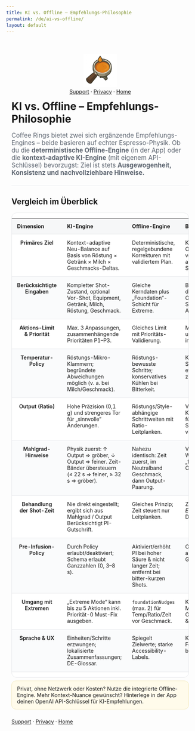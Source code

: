 ```yaml
---
title: KI vs. Offline – Empfehlungs-Philosophie
permalink: /de/ai-vs-offline/
layout: default
---
```


<!-- styles are identical to EN page -->
<style>
:root{
  --fg:#222; --muted:#5f6772; --bg:#fff; --stripe:#f6f7f8; --accent:#c9a227;
  --radius:14px; --space:14px; --space-lg:24px; --border:1px solid #e6e7ea;
  --maxw:980px;
}
.page-wrap{max-width:var(--maxw); margin:0 auto; padding:var(--space-lg) var(--space);}
.lede{font-size:1.05rem; color:var(--muted);}
.kicker{display:inline-block; font-weight:600; color:var(--accent); letter-spacing:.02em;}
h1{margin:.25rem 0 1rem;}
hr{border:none; height:1px; background:#eceef1; margin:var(--space-lg) 0;}

.table-wrap{background:var(--bg); border-radius:var(--radius); border:var(--border); overflow:hidden;}
table.cmp{width:100%; border-collapse:collapse;}
table.cmp thead th{font-weight:700; text-align:left; background:var(--stripe); padding:12px 14px; border-bottom:var(--border);}
table.cmp tbody th{font-weight:600; width:24%; vertical-align:top;}
table.cmp td, table.cmp th{padding:14px; border-bottom:var(--border); vertical-align:top;}
table.cmp td small{color:var(--muted);}
table.cmp tr:nth-child(even) td, table.cmp tr:nth-child(even) th{background: #fafbfc;}

@media (max-width: 740px){
  .table-wrap{border:none; background:transparent;}
  table.cmp{display:block;}
  table.cmp thead{display:none;}
  table.cmp tbody{display:grid; gap:12px;}
  table.cmp tr{display:grid; border:var(--border); border-radius:12px; background:#fff;}
  table.cmp tr > *{display:block; border:none; padding:12px 14px;}
  table.cmp tr > th{border-bottom:1px solid #edf0f3; background:#fff; width:auto;}
  table.cmp td[data-label]::before{
    content: attr(data-label);
    display:block; font-size:.82rem; color:var(--muted); margin-bottom:4px;
    font-weight:600; letter-spacing:.01em;
  }
}

.note{background:#fffbeb; border:1px solid #f3e7b6; border-radius:12px; padding:12px 14px; margin-top:8px;}
</style>

<div class="page-wrap">

<p align="center">
  <img src="/assets/coffeerings.png" alt="Coffee Rings" width="90"><br>
<a href="/de/support/">Support</a> · <a href="/de/privacy/">Privacy</a> · <a href="/">Home</a>
</p>

<h1>KI vs. Offline – Empfehlungs-Philosophie</h1>

<p class="lede">
Coffee Rings bietet zwei sich ergänzende Empfehlungs-Engines – beide basieren auf echter Espresso-Physik.
Ob du die <strong>deterministische Offline-Engine</strong> (in der App) oder die
<strong>kontext-adaptive KI-Engine</strong> (mit eigenem API-Schlüssel) bevorzugst:
Ziel ist stets <strong>Ausgewogenheit, Konsistenz und nachvollziehbare Hinweise.</strong>
</p>

<hr>

<h2>Vergleich im Überblick</h2>

<div class="table-wrap">
<table class="cmp">
  <thead>
    <tr>
      <th>Dimension</th>
      <th>KI-Engine</th>
      <th>Offline-Engine</th>
      <th>Bedeutung</th>
    </tr>
  </thead>
  <tbody>
    <tr>
      <th>Primäres Ziel</th>
      <td data-label="KI-Engine">Kontext-adaptive Neu-Balance auf Basis von Röstung × Getränk × Milch × Geschmacks-Deltas.</td>
      <td data-label="Offline-Engine">Deterministische, regelgebundene Korrekturen mit validiertem Plan.</td>
      <td data-label="Bedeutung">KI passt sich an; Offline garantiert vorhersehbare, abgesicherte Schritte.</td>
    </tr>
    <tr>
      <th>Berücksichtigte Eingaben</th>
      <td data-label="KI-Engine">Kompletter Shot-Zustand, optional Vor-Shot, Equipment, Getränk, Milch, Röstung, Geschmack.</td>
      <td data-label="Offline-Engine">Gleiche Kerndaten plus „Foundation“-Schicht für Extreme.</td>
      <td data-label="Bedeutung">Beide lesen dieselbe Welt; Offline fügt ein Sicherheitsnetz für Ausreißer hinzu.</td>
    </tr>
    <tr>
      <th>Aktions-Limit & Priorität</th>
      <td data-label="KI-Engine">Max. 3 Anpassungen, zusammenhängende Prioritäten P1–P3.</td>
      <td data-label="Offline-Engine">Gleiches Limit mit Prioritäts-Validierung.</td>
      <td data-label="Bedeutung">Maximal drei umsetzbare Hebel in der UI.</td>
    </tr>
    <tr>
      <th>Temperatur-Policy</th>
      <td data-label="KI-Engine">Röstungs-Mikro-Klammern; begründete Abweichungen möglich (v. a. bei Milch/Geschmack).</td>
      <td data-label="Offline-Engine">Röstungs-bewusste Schritte; konservatives Kühlen bei Bitterkeit.</td>
      <td data-label="Bedeutung">Keine wilden Sprünge; Offline etwas zurückhaltender.</td>
    </tr>
    <tr>
      <th>Output (Ratio)</th>
      <td data-label="KI-Engine">Hohe Präzision (0,1 g) und strengeres Tor für „sinnvolle“ Änderungen.</td>
      <td data-label="Offline-Engine">Röstungs/Style-abhängige Schrittweiten mit Ratio-Leitplanken.</td>
      <td data-label="Bedeutung">Verlängern für Klarheit, verkürzen für Körper; Schrittgröße variiert.</td>
    </tr>
    <tr>
      <th>Mahlgrad-Hinweise</th>
      <td data-label="KI-Engine">Physik zuerst: ↑ Output ⇒ gröber, ↓ Output ⇒ feiner. Zeit-Bänder übersteuern (≤ 22 s ⇒ feiner, ≥ 32 s ⇒ gröber).</td>
      <td data-label="Offline-Engine">Nahezu identisch: Zeit zuerst, im Neutralband Geschmack, dann Output-Paarung.</td>
      <td data-label="Bedeutung">Verhindert Widersprüche wie „feiner + mehr Output“.</td>
    </tr>
    <tr>
      <th>Behandlung der Shot-Zeit</th>
      <td data-label="KI-Engine">Nie direkt eingestellt; ergibt sich aus Mahlgrad / Output Berücksichtigt PI-Gutschrift.</td>
      <td data-label="Offline-Engine">Gleiches Prinzip; Zeit steuert nur Leitplanken.</td>
      <td data-label="Bedeutung">Zeit ist ein <em>Ergebnis</em>, kein Drehknopf.</td>
    </tr>
    <tr>
      <th>Pre-Infusion-Policy</th>
      <td data-label="KI-Engine">Durch Policy erlaubt/deaktiviert; Schema erlaubt Ganzzahlen (0, 3–8 s).</td>
      <td data-label="Offline-Engine">Aktiviert/erhöht PI bei hoher Säure & nicht langer Zeit; entfernt bei bitter-kurzen Shots.</td>
      <td data-label="Bedeutung">Offline nutzt PI aktiver als Geschmacksglätter.</td>
    </tr>
    <tr>
      <th>Umgang mit Extremen</th>
      <td data-label="KI-Engine">„Extreme Mode“ kann bis zu 5 Aktionen inkl. Priorität-0 Must-Fix ausgeben.</td>
      <td data-label="Offline-Engine"><code>foundationNudges</code> (max. 2) für Temp/Ratio/Zeit vor Geschmack.</td>
      <td data-label="Bedeutung">KI kann mehr Must-Fixes listen; Offline bleibt klein & sicher.</td>
    </tr>
    <tr>
      <th>Sprache & UX</th>
      <td data-label="KI-Engine">Einheiten/Schritte erzwungen; lokalisierte Zusammenfassungen; DE-Glossar.</td>
      <td data-label="Offline-Engine">Spiegelt Zielwerte; starke Accessibility-Labels.</td>
      <td data-label="Bedeutung">Konsistente Formulierungen in beiden Pfaden.</td>
    </tr>
  </tbody>
</table>
</div>

<div class="note">
  Privat, ohne Netzwerk oder Kosten? Nutze die integrierte Offline-Engine.  
  Mehr Kontext-Nuance gewünscht? Hinterlege in der App deinen OpenAI API-Schlüssel für KI-Empfehlungen.
</div>

<p style="margin-top:24px;">
  <a href="/de/support/">Support</a> · <a href="/de/privacy/">Privacy</a> · <a href="/">Home</a>
</p>


</div>
